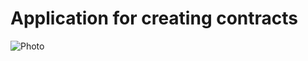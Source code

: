 # Application for creating contracts
![Photo](https://user-images.githubusercontent.com/63222456/165948506-b753ea95-4303-44f9-bcdf-9050fbcec979.png)

